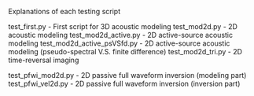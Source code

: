 Explanations of each testing script

test_first.py 					- First script for 3D acoustic modeling
test_mod2d.py 					- 2D acoustic modeling
test_mod2d_active.py 			- 2D active-source acoustic modeling
test_mod2d_active_psVSfd.py 	- 2D active-source acoustic modeling (pseudo-spectral V.S. finite difference)
test_mod2d_tri.py 				- 2D time-reversal imaging


test_pfwi_mod2d.py				- 2D passive full waveform inversion (modeling part)
test_pfwi_vel2d.py				- 2D passive full waveform inversion (inversion part)
